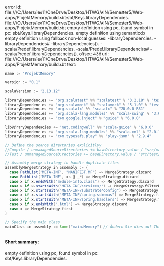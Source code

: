 error id: file:///C:/Users/leo11/OneDrive/Desktop/HTWG/AIN/Semester5/Web-apps/ProjektMemory/build.sbt:sbt/Keys.libraryDependencies.
file:///C:/Users/leo11/OneDrive/Desktop/HTWG/AIN/Semester5/Web-apps/ProjektMemory/build.sbt
empty definition using pc, found symbol in pc: sbt/Keys.libraryDependencies.
empty definition using semanticdb
empty definition using fallback
non-local guesses:
	 -libraryDependencies.
	 -libraryDependencies#
	 -libraryDependencies().
	 -scala/Predef.libraryDependencies.
	 -scala/Predef.libraryDependencies#
	 -scala/Predef.libraryDependencies().
offset: 436
uri: file:///C:/Users/leo11/OneDrive/Desktop/HTWG/AIN/Semester5/Web-apps/ProjektMemory/build.sbt
text:
```scala
name := "ProjektMemory"

version := "0.1"

scalaVersion := "2.13.12"

libraryDependencies += "org.scalatest" %% "scalatest" % "3.2.18" % "test"
libraryDependencies += "org.scalamock" %% "scalamock" % "5.1.0" % "test"
libraryDependencies += "org.scalafx" %% "scalafx" % "20.0.0-R31"
libraryDependencies += "org.scala-lang.modules" %% "scala-swing" % "3.0.0"
libraryDependencies += "com.google.inject" % "guice" % "6.0.0"

lib@@raryDependencies += "net.codingwell" %% "scala-guice" % "6.0.0"
libraryDependencies += "org.scala-lang.modules" %% "scala-xml" % "2.0.1"
libraryDependencies += "com.typesafe.play" %% "play-json" % "2.9.4"

// Define the source directories explicitlyy
//Compile / unmanagedSourceDirectories += baseDirectory.value / "src/main/scala"
//Test / unmanagedSourceDirectories += baseDirectory.value / "src/test/scala"

// Assembly merge strategy to handle duplicate files
assemblyMergeStrategy in assembly := {
  case PathList("META-INF", "MANIFEST.MF") => MergeStrategy.discard
  case PathList("META-INF", xs @ _*) => MergeStrategy.discard
  case x if x.endsWith("module-info.class") => MergeStrategy.discard
  case x if x.startsWith("META-INF/services/") => MergeStrategy.filterDistinctLines
  case x if x.startsWith("META-INF/substrate/config") => MergeStrategy.first
  case x if x.startsWith("META-INF/spring.schemas") => MergeStrategy.first
  case x if x.startsWith("META-INF/spring.handlers") => MergeStrategy.first
  case x if x.endsWith(".html") => MergeStrategy.discard
  case x => MergeStrategy.first
}

// Specify the main class
mainClass in assembly := Some("main.Memory") // Ändern Sie dies auf Ihre Hauptklass



```


#### Short summary: 

empty definition using pc, found symbol in pc: sbt/Keys.libraryDependencies.